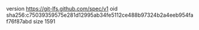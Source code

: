 version https://git-lfs.github.com/spec/v1
oid sha256:c75039359575e281d12995ab34fe5112ce488b97324b2a4eeb954faf76f87abd
size 1591
